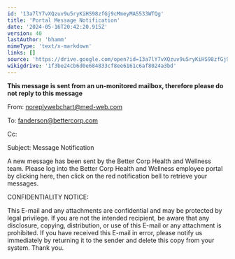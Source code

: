 ```yaml
---
id: '13a7lY7vXQzuv9u5ryKiHS98zfGj9cMmeyMAS533WTQg'
title: 'Portal Message Notification'
date: '2024-05-16T20:42:20.915Z'
version: 40
lastAuthor: 'bhamm'
mimeType: 'text/x-markdown'
links: []
source: 'https://drive.google.com/open?id=13a7lY7vXQzuv9u5ryKiHS98zfGj9cMmeyMAS533WTQg'
wikigdrive: '1f3be24cb6d0e684833cf8ee6161c6af8024a3bd'
---
```

****This message is sent from an un-monitored mailbox, therefore please do not reply to this message****

From: noreplywebchart@med-web.com

To: fanderson@bettercorp.com

Cc:

Subject: Message Notification

A new message has been sent by the Better Corp Health and Wellness team. Please log into the Better Corp Health and Wellness employee portal by clicking <WCPATLINK F="nmc" URL="autopatid=1" USE_BASEURL="1">here</WCPATLINK>, then click on the red notification bell to retrieve your messages.

CONFIDENTIALITY NOTICE:

This E-mail and any attachments are confidential and may be protected by legal privilege. If you are not the intended recipient, be aware that any disclosure, copying, distribution, or use of this E-mail or any attachment is prohibited. If you have received this E-mail in error, please notify us immediately by returning it to the sender and delete this copy from your system. Thank you.
